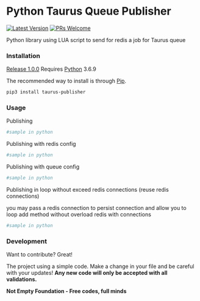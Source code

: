# Python Taurus Queue Publisher

[![Latest Version](https://img.shields.io/github/v/release/not-empty/taurus-publisher-python.svg?style=flat-square)](https://github.com/not-empty/taurus-publisher-python/releases)
[![PRs Welcome](https://img.shields.io/badge/PRs-welcome-brightgreen.svg?style=flat-square)](http://makeapullrequest.com)

Python library using LUA script to send for redis a job for Taurus queue

### Installation

[Release 1.0.0](https://github.com/not-empty/taurus-publisher-python/releases/tag/1.0.0) Requires [Python](https://www.python.org/) 3.6.9

The recommended way to install is through [Pip](https://pypi.org/project/pip/).

```sh
pip3 install taurus-publisher
```

### Usage

Publishing

```python
#sample in python
```

Publishing with redis config

```python
#sample in python
```

Publishing with queue config

```python
#sample in python
```

Publishing in loop without exceed redis connections (reuse redis connections)

you may pass a redis connection to persist connection and allow you to loop add method without overload redis with connections

```python
#sample in python
```

### Development

Want to contribute? Great!

The project using a simple code.
Make a change in your file and be careful with your updates!
**Any new code will only be accepted with all validations.**

**Not Empty Foundation - Free codes, full minds**